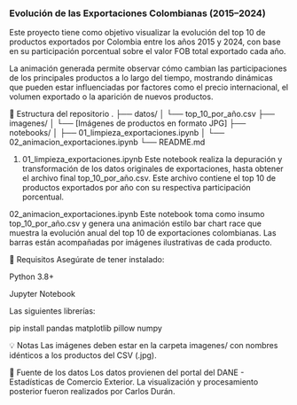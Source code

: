 ### Evolución de las Exportaciones Colombianas (2015–2024)

Este proyecto tiene como objetivo visualizar la evolución del top 10 de productos exportados por Colombia entre los años 2015 y 2024, con base en su participación porcentual sobre el valor FOB total exportado cada año.

La animación generada permite observar cómo cambian las participaciones de los principales productos a lo largo del tiempo, mostrando dinámicas que pueden estar influenciadas por factores como el precio internacional, el volumen exportado o la aparición de nuevos productos.

📁 Estructura del repositorio
.
├── datos/
│   └── top_10_por_año.csv
├── imagenes/
│   └── [Imágenes de productos en formato JPG]
├── notebooks/
│   ├── 01_limpieza_exportaciones.ipynb
│   └── 02_animacion_exportaciones.ipynb
└── README.md

 1. 01_limpieza_exportaciones.ipynb
Este notebook realiza la depuración y transformación de los datos originales de exportaciones, hasta obtener el archivo final top_10_por_año.csv. Este archivo contiene el top 10 de productos exportados por año con su respectiva participación porcentual.

 02_animacion_exportaciones.ipynb
Este notebook toma como insumo top_10_por_año.csv y genera una animación estilo bar chart race que muestra la evolución anual del top 10 de exportaciones colombianas. Las barras están acompañadas por imágenes ilustrativas de cada producto.

🔧 Requisitos
Asegúrate de tener instalado:

Python 3.8+

Jupyter Notebook

Las siguientes librerías:

pip install pandas matplotlib pillow numpy

💡 Notas
Las imágenes deben estar en la carpeta imagenes/ con nombres idénticos a los productos del CSV (.jpg).


📌 Fuente de los datos
Los datos provienen del portal del DANE - Estadísticas de Comercio Exterior. La visualización y procesamiento posterior fueron realizados por Carlos Durán.
